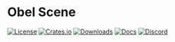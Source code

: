 # Obel Scene

[![License](https://img.shields.io/badge/license-MIT%2FApache-blue.svg)](https://github.com/obelengine/obel#license)
[![Crates.io](https://img.shields.io/crates/v/obel_scene.svg)](https://crates.io/crates/obel_scene)
[![Downloads](https://img.shields.io/crates/d/obel_scene.svg)](https://crates.io/crates/obel_scene)
[![Docs](https://docs.rs/obel_scene/badge.svg)](https://docs.rs/obel_scene/latest/obel_scene/)
[![Discord](https://img.shields.io/discord/691052431525675048.svg?label=&logo=discord&logoColor=ffffff&color=7389D8&labelColor=6A7EC2)](https://discord.gg/obel)
